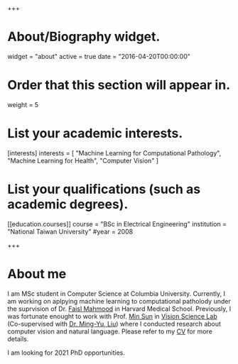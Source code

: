 +++
# About/Biography widget.
widget = "about"
active = true
date = "2016-04-20T00:00:00"

# Order that this section will appear in.
weight = 5

# List your academic interests.
[interests]
  interests = [
    "Machine Learning for Computational Pathology",
    "Machine Learning for Health",
    "Computer Vision"
  ]

# List your qualifications (such as academic degrees).

[[education.courses]]
  course = "BSc in Electrical Engineering"
  institution = "National Taiwan University"
  #year = 2008
 
+++

# About me

I am MSc student in Computer Science at Columbia University. Currently, I am working on aplpying machine learning to computational patholody under the suprvision of Dr. [Faisl Mahmood](https://scholar.harvard.edu/faisalmahmood/home) in Harvard Medical School. Previously, I was fortunate enought to work with Prof. [Min Sun](http://aliensunmin.github.io/) in [Vision Science Lab](http://aliensunmin.github.io/lab/info.html) (Co-supervised with [Dr. Ming-Yu, Liu](https://scholar.google.com/citations?user=y-f-MZgAAAAJ&hl=en)) where I conducted research about computer vision and natural language. Please refer to my [CV](https://drive.google.com/file/d/1Adqgr0xrnUGBMLgfIbudUD0ROVB0903c/view?usp=sharing) for more details.

I am looking for 2021 PhD opportunities.


